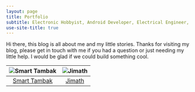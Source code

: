 ```yaml
---
layout: page
title: Portfolio
subtitle: Electronic Hobbyist, Android Developer, Electrical Engineer, Freelancer, and Sleeper
use-site-title: true
---
```


Hi there, this blog is all about me and my little stories. Thanks for visiting my blog, please get in touch with me if you had a question or just needing my little help. I would be glad if we could build something cool.

| ![Smart Tambak](https://smarttambak.000webhostapp.com/portfolio/smart_tambak/01.png)  | ![Jimath](https://smarttambak.000webhostapp.com/portfolio/smart_tambak/01.png) |
| :---: | :---: |
| [Smart Tambak](https://play.google.com/store/apps/details?id=com.faatih.smarttambak) | [Jimath](https://play.google.com/store/apps/details?id=com.jimath.jimath) |
